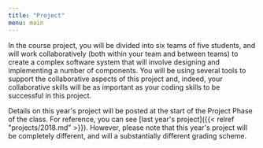 ```yaml
---
title: "Project"
menu: main
---
```


In the course project, you will be divided into six teams of five students, and will work collaboratively (both within your team and between teams) to create a complex software system that will involve designing and implementing a number of components. You will be using several tools to support the collaborative aspects of this project and, indeed, your collaborative skills will be as important as your coding skills to be successful in this project.

Details on this year's project will be posted at the start of the Project Phase of the class. For reference, you can see [last year's project]({{< relref "projects/2018.md" >}}). However, please note that this year's project will be completely different, and will a substantially different grading scheme.





